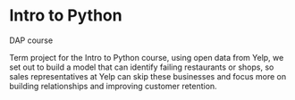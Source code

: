 # Intro to Python
 DAP course

Term project for the Intro to Python course, using open data from Yelp, we set out to build a model that can identify failing restaurants or shops, so sales representatives at Yelp can skip these businesses and focus more on building relationships and improving customer retention.